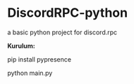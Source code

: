 # DiscordRPC-python
a basic python project for discord.rpc

**Kurulum:**

pip install pypresence

python main.py
